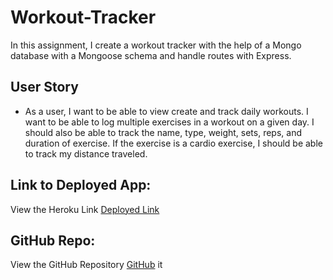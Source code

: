 # Workout-Tracker

In this assignment, I create a workout tracker with the help of a Mongo database with a Mongoose schema and handle routes with Express.

## User Story

* As a user, I want to be able to view create and track daily workouts. I want to be able to log multiple exercises in a workout on a given day. I should also be able to track the name, type, weight, sets, reps, and duration of exercise. If the exercise is a cardio exercise, I should be able to track my distance traveled.

## Link to Deployed App: 
View the Heroku Link [Deployed Link](https://developer.mozilla.org/en-US/docs/Web/Manifest)

## GitHub Repo: 
View the GitHub Repository [GitHub](https://github.com/hannalip/Workout-Tracker)
it